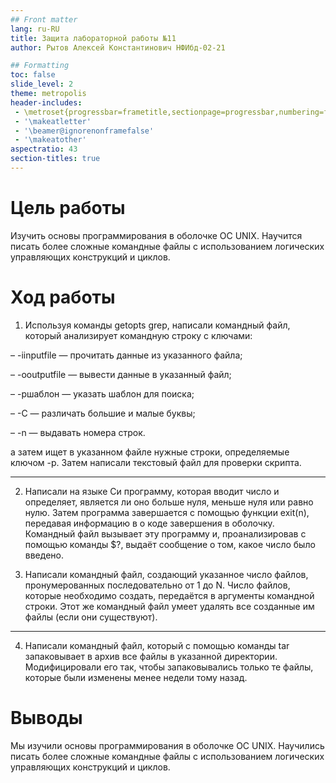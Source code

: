```yaml
---
## Front matter
lang: ru-RU
title: Защита лабораторной работы №11
author: Рытов Алексей Константинович НФИбд-02-21

## Formatting
toc: false
slide_level: 2
theme: metropolis
header-includes: 
 - \metroset{progressbar=frametitle,sectionpage=progressbar,numbering=fraction}
 - '\makeatletter'
 - '\beamer@ignorenonframefalse'
 - '\makeatother'
aspectratio: 43
section-titles: true
---
```


# Цель работы

Изучить основы программирования в оболочке ОС UNIX. Научится писать более
сложные командные файлы с использованием логических управляющих конструкций
и циклов.

# Ход работы

1. Используя команды getopts grep, написали командный файл, который анализирует
командную строку с ключами:

– -iinputfile — прочитать данные из указанного файла;

– -ooutputfile — вывести данные в указанный файл;

– -pшаблон — указать шаблон для поиска;

– -C — различать большие и малые буквы;

– -n — выдавать номера строк.

а затем ищет в указанном файле нужные строки, определяемые ключом -p. Затем написали текстовый файл для проверки скрипта.

---

2. Написали на языке Си программу, которая вводит число и определяет, является ли оно больше нуля, меньше нуля или равно нулю. Затем программа завершается с помощью
функции exit(n), передавая информацию в о коде завершения в оболочку. Командный файл вызывает эту программу и, проанализировав с помощью команды $?, выдаёт сообщение о том, какое число было введено.

3. Написали командный файл, создающий указанное число файлов, пронумерованных
последовательно от 1 до N. Число файлов,
которые необходимо создать, передаётся в аргументы командной строки. Этот же командный файл умеет удалять все созданные им файлы (если они существуют).

---

4. Написали командный файл, который с помощью команды tar запаковывает в архив
все файлы в указанной директории. Модифицировали его так, чтобы запаковывались
только те файлы, которые были изменены менее недели тому назад.

# Выводы

Мы изучили основы программирования в оболочке ОС UNIX. Научились писать более
сложные командные файлы с использованием логических управляющих конструкций
и циклов.